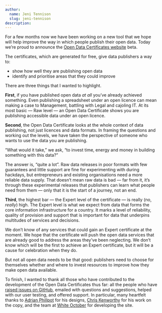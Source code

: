 ```yaml
---
author:
  name: Jeni Tennison
  slug: jeni-tennison
description: 
---
```


<p>For a few months now we have been working on a new tool that we hope will help improve the way in which people publish their open data. Today we&rsquo;re proud to announce the <a rel="external" href="http://certificate.theodi.org/">Open Data Certificates website</a> beta.</p>

<p>The certificates, which are generated for free, give data publishers a way to:</p>

<ul>
  <li>show how well they are publishing open data</li>
  <li>identify and prioritise areas that they could improve</li>
</ul>

<p>There are three things that I wanted to highlight.</p>

<p><strong>First</strong>, if you have published open data <em>at all</em> you&rsquo;ve already achieved something. Even publishing a spreadsheet under an open licence can mean making a case to Management, battling with Legal and cajoling IT. At its most basic — Raw level — an Open Data Certificate shows you are publishing accessible data under an open licence.</p>

<p><strong>Second</strong>, the Open Data Certificate looks at the whole context of data publishing, not just licences and data formats. In framing the questions and working out the levels, we have taken the perspective of someone who wants to use the data you are publishing.</p>

<p>&ldquo;What would it take,&rdquo; we ask, &ldquo;to invest time, energy and money in building something with this data?&rdquo;</p>

<p>The answer is, &ldquo;quite a lot&rdquo;. Raw data releases in poor formats with few guarantees and little support are fine for experimenting with during hackdays, but entrepreneurs and existing organisations need a more reliable data supply. That doesn&rsquo;t mean raw data is bad — far from it, it&rsquo;s through these experimental releases that publishers can learn what people need from them — only that it is the start of a journey, not an end.</p>

<p><strong>Third</strong>, the highest bar — the Expert level of the certificate — is really (no, <em>really</em>) high. The Expert level is what we expect from data that forms the core information infrastructure for a country. It marks a level of reliability, quality of provision and support that is important for data that underpins multitudes of services and decisions.</p>

<p>We don&rsquo;t know of any services that could gain an Expert certificate at the moment. We hope that the certificate will push the open data services that are already good to address the areas they&rsquo;ve been neglecting. We don&rsquo;t know which will be the first to achieve an Expert certificate, but it will be a cause for celebration when they do.</p>

<p>But not all open data needs to be that good: publishers need to choose for themselves whether and where to invest resources to improve how they make open data available.</p>

<p>To finish, I wanted to thank all those who have contributed to the development of the Open Data Certificates thus far: all the people who have <a rel="external" href="https://github.com/theodi/open-data-certificate/issues">raised issues on GitHub</a>, emailed with questions and suggestions, helped with our user testing, and offered support. In particular, many heartfelt thanks to <a href="">Adrian Phillpot</a> for his designs, <a href="">Chris Kenworthy</a> for his work on the copy, and the team at <a rel="external" href="http://whiteoctober.co.uk">White October</a> for developing the site.</p>
